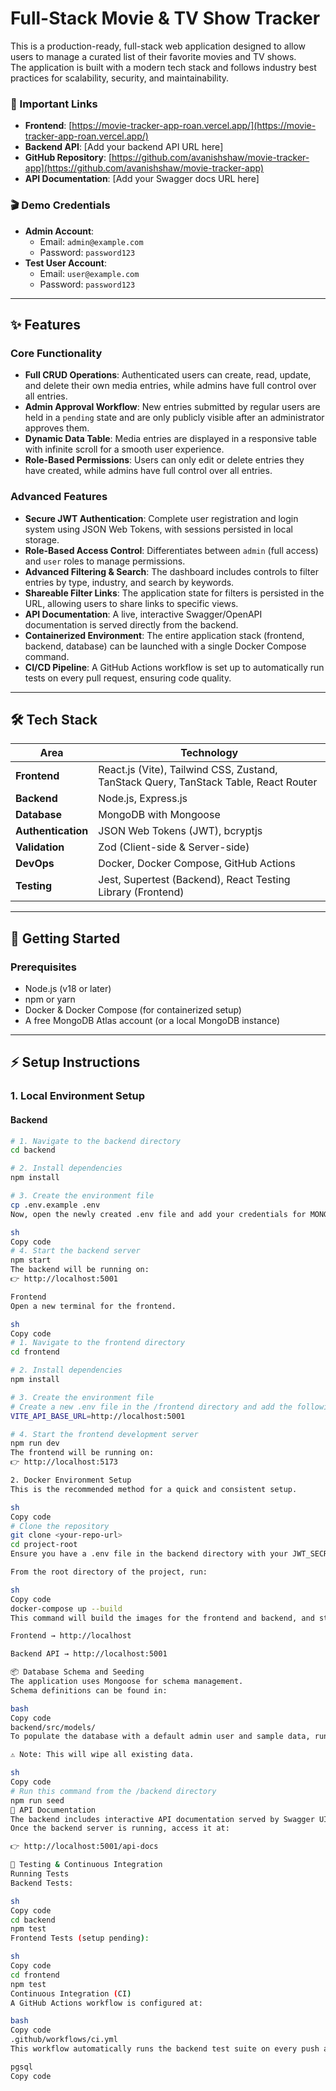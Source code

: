 # Full-Stack Movie & TV Show Tracker

This is a production-ready, full-stack web application designed to allow users to manage a curated list of their favorite movies and TV shows.  
The application is built with a modern tech stack and follows industry best practices for scalability, security, and maintainability.

### 🔗 Important Links

- **Frontend**: [https://movie-tracker-app-roan.vercel.app/](https://movie-tracker-app-roan.vercel.app/)
- **Backend API**: [Add your backend API URL here]
- **GitHub Repository**: [https://github.com/avanishshaw/movie-tracker-app](https://github.com/avanishshaw/movie-tracker-app)
- **API Documentation**: [Add your Swagger docs URL here]

### 🎬 Demo Credentials

- **Admin Account**:
  - Email: `admin@example.com`
  - Password: `password123`
- **Test User Account**:
  - Email: `user@example.com`
  - Password: `password123`

---

## ✨ Features

### Core Functionality
- **Full CRUD Operations**: Authenticated users can create, read, update, and delete their own media entries, while admins have full control over all entries.
- **Admin Approval Workflow**: New entries submitted by regular users are held in a `pending` state and are only publicly visible after an administrator approves them.
- **Dynamic Data Table**: Media entries are displayed in a responsive table with infinite scroll for a smooth user experience.
- **Role-Based Permissions**: Users can only edit or delete entries they have created, while admins have full control over all entries.

### Advanced Features
- **Secure JWT Authentication**: Complete user registration and login system using JSON Web Tokens, with sessions persisted in local storage.
- **Role-Based Access Control**: Differentiates between `admin` (full access) and `user` roles to manage permissions.
- **Advanced Filtering & Search**: The dashboard includes controls to filter entries by type, industry, and search by keywords.
- **Shareable Filter Links**: The application state for filters is persisted in the URL, allowing users to share links to specific views.
- **API Documentation**: A live, interactive Swagger/OpenAPI documentation is served directly from the backend.
- **Containerized Environment**: The entire application stack (frontend, backend, database) can be launched with a single Docker Compose command.
- **CI/CD Pipeline**: A GitHub Actions workflow is set up to automatically run tests on every pull request, ensuring code quality.

---

## 🛠 Tech Stack

| Area            | Technology |
|-----------------|------------|
| **Frontend**    | React.js (Vite), Tailwind CSS, Zustand, TanStack Query, TanStack Table, React Router |
| **Backend**     | Node.js, Express.js |
| **Database**    | MongoDB with Mongoose |
| **Authentication** | JSON Web Tokens (JWT), bcryptjs |
| **Validation**  | Zod (Client-side & Server-side) |
| **DevOps**      | Docker, Docker Compose, GitHub Actions |
| **Testing**     | Jest, Supertest (Backend), React Testing Library (Frontend) |

---

## 🚀 Getting Started

### Prerequisites
- Node.js (v18 or later)
- npm or yarn
- Docker & Docker Compose (for containerized setup)
- A free MongoDB Atlas account (or a local MongoDB instance)

---

## ⚡ Setup Instructions

### 1. Local Environment Setup

#### Backend
```sh
# 1. Navigate to the backend directory
cd backend

# 2. Install dependencies
npm install

# 3. Create the environment file
cp .env.example .env
Now, open the newly created .env file and add your credentials for MONGO_URI, JWT_SECRET, and the default admin credentials for the seeder.

sh
Copy code
# 4. Start the backend server
npm start
The backend will be running on:
👉 http://localhost:5001

Frontend
Open a new terminal for the frontend.

sh
Copy code
# 1. Navigate to the frontend directory
cd frontend

# 2. Install dependencies
npm install

# 3. Create the environment file
# Create a new .env file in the /frontend directory and add the following:
VITE_API_BASE_URL=http://localhost:5001

# 4. Start the frontend development server
npm run dev
The frontend will be running on:
👉 http://localhost:5173

2. Docker Environment Setup
This is the recommended method for a quick and consistent setup.

sh
Copy code
# Clone the repository
git clone <your-repo-url>
cd project-root
Ensure you have a .env file in the backend directory with your JWT_SECRET defined.

From the root directory of the project, run:

sh
Copy code
docker-compose up --build
This command will build the images for the frontend and backend, and start all three services.

Frontend → http://localhost

Backend API → http://localhost:5001

📦 Database Schema and Seeding
The application uses Mongoose for schema management.
Schema definitions can be found in:

bash
Copy code
backend/src/models/
To populate the database with a default admin user and sample data, run the seeder script:

⚠️ Note: This will wipe all existing data.

sh
Copy code
# Run this command from the /backend directory
npm run seed
📑 API Documentation
The backend includes interactive API documentation served by Swagger UI.
Once the backend server is running, access it at:

👉 http://localhost:5001/api-docs

🧪 Testing & Continuous Integration
Running Tests
Backend Tests:

sh
Copy code
cd backend
npm test
Frontend Tests (setup pending):

sh
Copy code
cd frontend
npm test
Continuous Integration (CI)
A GitHub Actions workflow is configured at:

bash
Copy code
.github/workflows/ci.yml
This workflow automatically runs the backend test suite on every push and pull request to the main branch to ensure code integrity.

pgsql
Copy code

